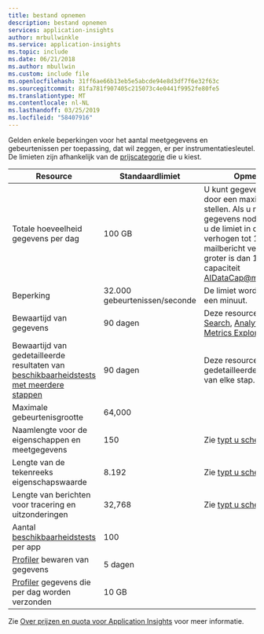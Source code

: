 ```yaml
---
title: bestand opnemen
description: bestand opnemen
services: application-insights
author: mrbullwinkle
ms.service: application-insights
ms.topic: include
ms.date: 06/21/2018
ms.author: mbullwin
ms.custom: include file
ms.openlocfilehash: 31ff6ae66b13eb5e5abcde94e8d3df7f6e32f63c
ms.sourcegitcommit: 81fa781f907405c215073c4e0441f9952fe80fe5
ms.translationtype: MT
ms.contentlocale: nl-NL
ms.lasthandoff: 03/25/2019
ms.locfileid: "58407916"
---
```

Gelden enkele beperkingen voor het aantal meetgegevens en gebeurtenissen per toepassing, dat wil zeggen, er per instrumentatiesleutel. De limieten zijn afhankelijk van de [prijscategorie](https://azure.microsoft.com/pricing/details/application-insights/) die u kiest.

| Resource | Standaardlimiet | Opmerking
| --- | --- | --- |
| Totale hoeveelheid gegevens per dag | 100 GB | U kunt gegevens beperken door een maximum in te stellen. Als u meer gegevens nodig hebt, kunt u de limiet in de portal verhogen tot 1000 GB. E-mailbericht verzendt voor groter is dan 1000 GB capaciteit AIDataCap@microsoft.com.
| Beperking | 32.000 gebeurtenissen/seconde | De limiet wordt gemeten in een minuut.
| Bewaartijd van gegevens | 90 dagen | Deze resource is voor [Search](../articles/azure-monitor/app/diagnostic-search.md), [Analytics](../articles/azure-monitor/app/analytics.md) en [Metrics Explorer](../articles/azure-monitor/app/metrics-explorer.md).
| Bewaartijd van gedetailleerde resultaten van [beschikbaarheidstests met meerdere stappen](../articles/azure-monitor/app/monitor-web-app-availability.md#multi-step-web-tests) | 90 dagen | Deze resource biedt gedetailleerde resultaten van elke stap.
| Maximale gebeurtenisgrootte | 64,000 |
| Naamlengte voor de eigenschappen en meetgegevens | 150 | Zie [typt u schema's](https://github.com/Microsoft/ApplicationInsights-Home/blob/master/EndpointSpecs/Schemas/Docs/).
| Lengte van de tekenreeks eigenschapswaarde | 8.192 | Zie [typt u schema's](https://github.com/Microsoft/ApplicationInsights-Home/blob/master/EndpointSpecs/Schemas/Docs/).
| Lengte van berichten voor tracering en uitzonderingen | 32,768  | Zie [typt u schema's](https://github.com/Microsoft/ApplicationInsights-Home/blob/master/EndpointSpecs/Schemas/Docs/).
| Aantal [beschikbaarheidstests](../articles/azure-monitor/app/monitor-web-app-availability.md) per app | 100 |
| [Profiler](../articles/azure-monitor/app/profiler.md) bewaren van gegevens | 5 dagen |
| [Profiler](../articles/azure-monitor/app/profiler.md) gegevens die per dag worden verzonden | 10 GB |

Zie [Over prijzen en quota voor Application Insights](../articles/azure-monitor/app/pricing.md) voor meer informatie.